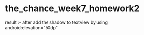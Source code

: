 # the_chance_week7_homework2
result :-
after add the shadow to textview by using  android:elevation="50dp"
